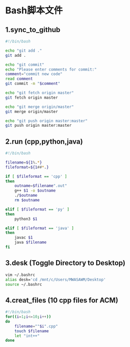 # Bash脚本文件



## 1.sync_to_github

```bash
#!/bin/bash

echo "git add ."
git add .

echo "git commit"
echo "Please enter comments for commit:"
comment="commit new code"
read comment
git commit -m "$comment"

echo "git fetch origin master"
git fetch origin master

echo "git merge origin/master"
git merge origin/master

echo "git push origin master:master"
git push origin master:master
```



## 2.run (cpp,python,java)

~~~bash
#!/bin/bash

filename=${1%.*}
fileformat=${1##*.}

if [ $fileformat == 'cpp' ]
then
	outname=$filename".out"
	g++ $1 -o $outname
	./$outname
 	rm $outname

elif [ $fileformat == 'py' ]
then
	python3 $1

elif [ $fileformat == 'java' ]
then
	javac $1
	java $filename
fi
~~~



## 3.desk (Toggle Directory to Desktop)

```bash
vim ~/.bashrc
alias desk='cd /mnt/c/Users/MWASAWM/Desktop'
source ~/.bashrc
```



## 4.creat_files (10 cpp files for ACM)

```bash
#!/bin/bash
for((i=1;i<=10;i++))
do
	filename=""$i".cpp"
	touch $filename
	let "int++"
done
```